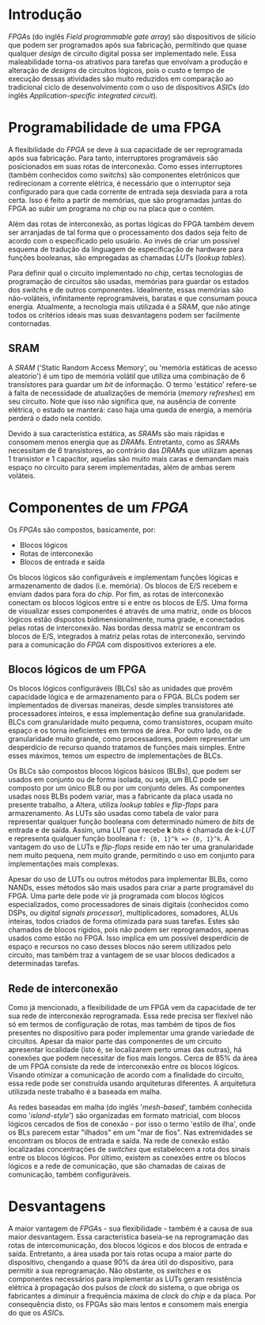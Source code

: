 # Introdução

*FPGA*s (do inglês *Field programmable gate array*) são dispositivos de silício que podem ser programados após sua fabricação, permitindo que quase qualquer *design* de circuito digital possa ser implementado nele. Essa maleabilidade torna-os atrativos para tarefas que envolvam a produção e alteração de *designs* de circuitos lógicos, pois o custo e tempo de execução dessas atividades são muito reduzidos em comparação ao tradicional ciclo de desenvolvimento com o uso de dispositivos *ASIC*s (do inglês *Application-specific integrated circuit*).


# Programabilidade de uma FPGA

A flexibilidade do *FPGA* se deve à sua capacidade de ser reprogramada após sua fabricação. Para tanto, interruptores programáveis são posicionados em suas rotas de interconexão. Como esses interruptores (também conhecidos como *switch*s) são componentes eletrônicos que redirecionam a corrente elétrica, é necessário que o interruptor seja configurado para que cada corrente de entrada seja desviada para a rota certa. Isso é feito a partir de memórias, que são programadas juntas do FPGA ao subir um programa no *chip* ou na placa que o contém.

Além das rotas de interconexão, as portas lógicas do FPGA também devem ser arranjadas de tal forma que o processamento dos dados seja feito de acordo com o especificado pelo usuário. Ao invés de criar um possível esquema de tradução da linguagem de especificação de hardware para funções booleanas, são empregadas as chamadas *LUT*s (*lookup tables*). 

Para definir qual o circuito implementado no *chip*, certas tecnologias de programação de circuitos são usadas, memórias para guardar os estados dos *switch*s e de outros componentes. Idealmente, essas memórias são não-voláteis, infinitamente reprogramáveis, baratas e que consumam pouca energia. Atualmente, a tecnologia mais utilizada é a *SRAM*, que não atinge todos os critérios ideais mas suas desvantagens podem ser facilmente contornadas.

## SRAM

A *SRAM* ('Static Random Access Memory', ou 'memória estáticas de acesso aleatório') é um tipo de memória volátil que utiliza uma combinação de 6 transístores para guardar um *bit* de informação. O termo 'estático' refere-se à falta de necessidade de atualizações de memória (*memory refreshes*) em seu circuito. Note que isso não significa que, na ausência de corrente elétrica, o estado se manterá: caso haja uma queda de energia, a memória perderá o dado nela contido.

Devido à sua característica estática, as *SRAM*s são mais rápidas e consomem menos energia que as *DRAM*s. Entretanto, como as *SRAM*s necessitam de 6 transistores, ao contrário das *DRAM*s que utilizam apenas 1 transistor e 1 capacitor, aquelas são muito mais caras e demandam mais espaço no circuito para serem implementadas, além de ambas serem voláteis.


# Componentes de um *FPGA*

Os *FPGA*s são compostos, basicamente, por:

- Blocos lógicos
- Rotas de interconexão
- Blocos de entrada e saída

Os blocos lógicos são configuráveis e implementam funções lógicas e armazenamento de dados (i.e. memória). Os blocos de E/S recebem e enviam dados para fora do *chip*. Por fim, as rotas de interconexão conectam os blocos lógicos entre si e entre os blocos de E/S. Uma forma de visualizar esses componentes é através de uma matriz, onde os blocos lógicos estão dispostos bidimensionalmente, numa grade, e conectados pelas rotas de interconexão. Nas bordas dessa matriz se encontram os blocos de E/S, integrados à matriz pelas rotas de interconexão, servindo para a comunicação do *FPGA* com dispositivos exteriores a ele.


## Blocos lógicos de um FPGA

Os blocos lógicos configuráveis (BLCs) são as unidades que provêm capacidade lógica e de armazenamento para o FPGA. BLCs podem ser implementados de diversas maneiras, desde simples transistores até processadores inteiros, e essa implementação define sua granularidade. BLCs com granularidade muito pequena, como transistores, ocupam muito espaço e os torna ineficientes em termos de área. Por outro lado, os de granularidade muito grande, como processadores, podem representar um desperdício de recurso quando tratamos de funções mais simples.
Entre esses máximos, temos um espectro de implementações de BLCs. 

Os BLCs são compostos blocos lógicos básicos (BLBs), que podem ser usados em conjunto ou de forma isolada, ou seja, um BLC pode ser composto por um único BLB ou por um conjunto deles. As componentes usadas noss BLBs podem variar, mas a fabricante da placa usada no presente trabalho, a Altera, utiliza *lookup tables* e *flip-flops* para armazenamento. As LUTs são usadas como tabela de valor para representar qualquer função booleana com determinado número de *bits* de entrada e de saída. Assim, uma LUT que recebe **k** *bits* é chamada de *k-LUT* e representa qualquer função booleana ```f: {0, 1}^k => {0, 1}^k```. A vantagem do uso de LUTs e *flip-flops* reside em não ter uma granularidade nem muito pequena, nem muito grande, permitindo o uso em conjunto para implementações mais complexas.

Apesar do uso de LUTs ou outros métodos para implementar BLBs, como NANDs, esses métodos são mais usados para criar a parte programável do FPGA. Uma parte dele pode vir já programada com blocos lógicos especializados, como processadores de sinais digitais (conhecidos como DSPs, ou *digital signals processor*), multiplicadores, somadores, ALUs inteiras, todos criados de forma otimizada para suas tarefas. Estes são chamados de blocos rígidos, pois não podem ser reprogramados, apenas usados como estão no FPGA. Isso implica em um possível desperdício de espaço e recursos no caso desses blocos não serem utilizados pelo circuito, mas também traz a vantagem de se usar blocos dedicados a determinadas tarefas.

## Rede de interconexão

Como já mencionado, a flexibilidade de um FPGA vem da capacidade de ter sua rede de interconexão reprogramada. Essa rede precisa ser flexível não só em termos de configuração de rotas, mas também de tipos de fios presentes no dispositivo para poder implementar uma grande variedade de circuitos. Apesar da maior parte das componentes de um circuito apresentar localidade (isto é, se localizarem perto umas das outras), há conexões que podem necessitar de fios mais longos.
Cerca de 85% da área de um FPGA consiste da rede de interconexão entre os blocos lógicos. Visando otimizar a comunicação de acordo com a finalidade do circuito, essa rede pode ser construída usando arquiteturas diferentes. A arquitetura utilizada neste trabalho é a baseada em malha.

As redes baseadas em malha (do inglês '*mesh-based*', também conhecida como '*island-style*') são organizadas em formato matricial, com blocos lógicos cercados de fios de conexão - por isso o termo 'estilo de ilha', onde os BLs parecem estar "ilhados" em um "mar de fios". Nas extremidades se encontram os blocos de entrada e saída. Na rede de conexão estão localizadas concentrações de *switches* que estabelecem a rota dos sinais entre os blocos lógicos. Por último, existem as conexões entre os blocos lógicos e a rede de comunicação, que são chamadas de caixas de comunicação, também configuráveis.

# Desvantagens

A maior vantagem de *FPGA*s - sua flexibilidade - também é a causa de sua maior desvantagem. Essa característica baseia-se na reprogramação das rotas de intercomunicação, dos blocos lógicos e dos blocos de entrada e saída. Entretanto, a área usada por tais rotas ocupa a maior parte do dispositivo, chengando a quase 90% da área útil do dispositivo, para permitir a sua reprogramação. 
Não obstante, os *switches* e os componentes necessários para implementar as LUTs geram resistência elétrica à propagação dos pulsos de *clock* do sistema, o que obriga os fabricantes a diminuir a frequência máxima de *clock* do *chip* e da placa. Por consequência disto, os FPGAs são mais lentos e consomem mais energia do que os *ASIC*s.